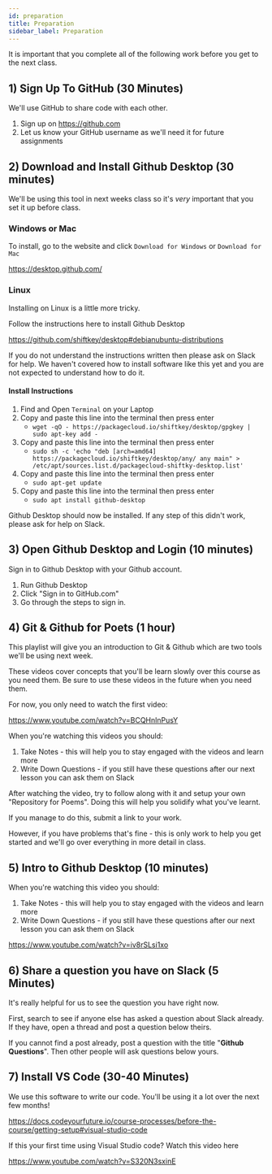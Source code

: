 ```yaml
---
id: preparation
title: Preparation
sidebar_label: Preparation
---
```


It is important that you complete all of the following work before you get to the next class.

## 1) Sign Up To GitHub (30 Minutes)

We'll use GitHub to share code with each other.

1. Sign up on https://github.com
2. Let us know your GitHub username as we'll need it for future assignments

## 2) Download and Install Github Desktop (30 minutes)

We'll be using this tool in next weeks class so it's _very_ important that you set it up before class.

### Windows or Mac

To install, go to the website and click `Download for Windows` or `Download for Mac`

https://desktop.github.com/

### Linux

Installing on Linux is a little more tricky.

Follow the instructions here to install Github Desktop

https://github.com/shiftkey/desktop#debianubuntu-distributions

If you do not understand the instructions written then please ask on Slack for help. We haven't covered how to install software like this yet and you are not expected to understand how to do it.

#### Install Instructions

1. Find and Open `Terminal` on your Laptop
2. Copy and paste this line into the terminal then press enter
   - `wget -qO - https://packagecloud.io/shiftkey/desktop/gpgkey | sudo apt-key add -`
3. Copy and paste this line into the terminal then press enter
   - `sudo sh -c 'echo "deb [arch=amd64] https://packagecloud.io/shiftkey/desktop/any/ any main" > /etc/apt/sources.list.d/packagecloud-shiftky-desktop.list'`
4. Copy and paste this line into the terminal then press enter
   - `sudo apt-get update`
5. Copy and paste this line into the terminal then press enter
   - `sudo apt install github-desktop`

Github Desktop should now be installed. If any step of this didn't work, please ask for help on Slack.

## 3) Open Github Desktop and Login (10 minutes)

Sign in to Github Desktop with your Github account.

1. Run Github Desktop
2. Click "Sign in to GitHub.com"
3. Go through the steps to sign in.

## 4) Git & Github for Poets (1 hour)

This playlist will give you an introduction to Git & Github which are two tools we'll be using next week.

These videos cover concepts that you'll be learn slowly over this course as you need them. Be sure to use these videos in the future when you need them.

For now, you only need to watch the first video:

https://www.youtube.com/watch?v=BCQHnlnPusY

When you're watching this videos you should:

1. Take Notes - this will help you to stay engaged with the videos and learn more
2. Write Down Questions - if you still have these questions after our next lesson you can ask them on Slack

After watching the video, try to follow along with it and setup your own "Repository for Poems". Doing this will help you solidify what you've learnt.

If you manage to do this, submit a link to your work.

However, if you have problems that's fine - this is only work to help you get started and we'll go over everything in more detail in class.

## 5) Intro to Github Desktop (10 minutes)

When you're watching this video you should:

1. Take Notes - this will help you to stay engaged with the videos and learn more
2. Write Down Questions - if you still have these questions after our next lesson you can ask them on Slack

https://www.youtube.com/watch?v=iv8rSLsi1xo

## 6) Share a question you have on Slack (5 Minutes)

It's really helpful for us to see the question you have right now.

First, search to see if anyone else has asked a question about Slack already. If they have, open a thread and post a question below theirs.

If you cannot find a post already, post a question with the title "**Github Questions**". Then other people will ask questions below yours.

## 7) Install VS Code (30-40 Minutes)

We use this software to write our code. You'll be using it a lot over the next few months!

https://docs.codeyourfuture.io/course-processes/before-the-course/getting-setup#visual-studio-code

If this your first time using Visual Studio code? Watch this video here

https://www.youtube.com/watch?v=S320N3sxinE
